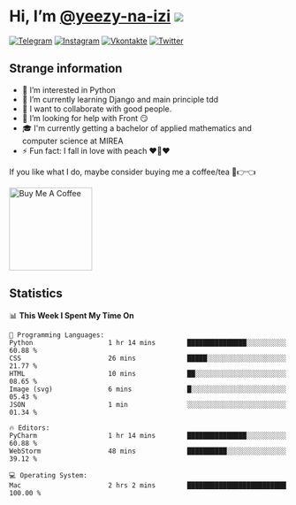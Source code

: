 # Hi, I’m [@yeezy-na-izi](https://github.com/yeezy-na-izi/) ![](https://visitor-badge.glitch.me/badge?page_id=yeezy-na-izi.yeezy-na-izi)

[![Telegram](https://img.shields.io/badge/Telegram-262424?style=for-the-badge&logo=Telegram)](https://t.me/yeezy_na_izi)
[![Instagram](https://img.shields.io/badge/Instagram-262424?style=for-the-badge&logo=Instagram)](https://www.instagram.com/yeezy_na_izi)
[![Vkontakte](https://img.shields.io/badge/VK-262424?style=for-the-badge&logo=Vk&logoColor=0077FF)](https://vk.com/yeezy_na_izi)
[![Twitter](https://img.shields.io/badge/Twitter-262424?style=for-the-badge&logo=Twitter)](https://twitter.com/yeezynaizi)

## Strange information
  
- 👀 I’m interested in Python
- 🌱 I’m currently learning Django and main principle tdd
- 💞️ I want to collaborate with good people.
- 🤔 I’m looking for help with Front 😏
- 🎓 I'm currently getting a bachelor of applied mathematics and computer science at MIREA
- ⚡️ Fun fact: I fall in love with peach ❤️🍑❤️

If you like what I do, maybe consider buying me a coffee/tea 🥺👉👈

<a href="https://www.buymeacoffee.com/yeezynaizi" target="_blank"><img src="https://cdn.buymeacoffee.com/buttons/v2/default-red.png" alt="Buy Me A Coffee" width="150" ></a>

## Statistics

<!--START_SECTION:waka-->
📊 **This Week I Spent My Time On** 

```text
💬 Programming Languages: 
Python                   1 hr 14 mins        ███████████████░░░░░░░░░░   60.88 % 
CSS                      26 mins             █████░░░░░░░░░░░░░░░░░░░░   21.77 % 
HTML                     10 mins             ██░░░░░░░░░░░░░░░░░░░░░░░   08.65 % 
Image (svg)              6 mins              █░░░░░░░░░░░░░░░░░░░░░░░░   05.43 % 
JSON                     1 min               ░░░░░░░░░░░░░░░░░░░░░░░░░   01.34 % 

🔥 Editors: 
PyCharm                  1 hr 14 mins        ███████████████░░░░░░░░░░   60.88 % 
WebStorm                 48 mins             ██████████░░░░░░░░░░░░░░░   39.12 % 

💻 Operating System: 
Mac                      2 hrs 2 mins        █████████████████████████   100.00 % 
```


<!--END_SECTION:waka-->
